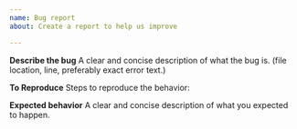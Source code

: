 ```yaml
---
name: Bug report
about: Create a report to help us improve

---
```


**Describe the bug**
A clear and concise description of what the bug is. (file location, line, preferably exact error text.)

**To Reproduce**
Steps to reproduce the behavior:

**Expected behavior**
A clear and concise description of what you expected to happen.

